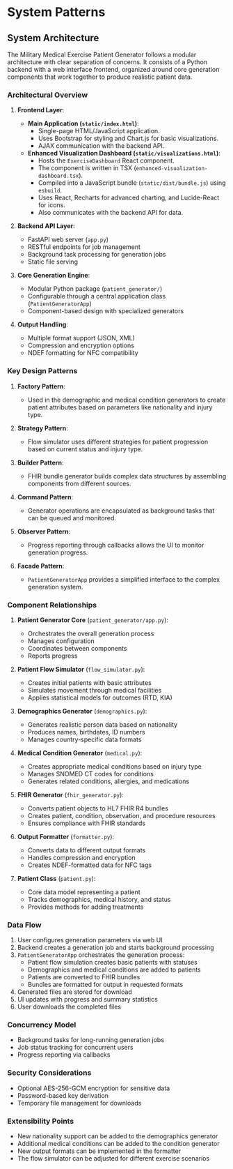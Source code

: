 # System Patterns

## System Architecture

The Military Medical Exercise Patient Generator follows a modular architecture with clear separation of concerns. It consists of a Python backend with a web interface frontend, organized around core generation components that work together to produce realistic patient data.

### Architectural Overview

1. **Frontend Layer**:
   - **Main Application (`static/index.html`)**:
     - Single-page HTML/JavaScript application.
     - Uses Bootstrap for styling and Chart.js for basic visualizations.
     - AJAX communication with the backend API.
   - **Enhanced Visualization Dashboard (`static/visualizations.html`)**:
     - Hosts the `ExerciseDashboard` React component.
     - The component is written in TSX (`enhanced-visualization-dashboard.tsx`).
     - Compiled into a JavaScript bundle (`static/dist/bundle.js`) using `esbuild`.
     - Uses React, Recharts for advanced charting, and Lucide-React for icons.
     - Also communicates with the backend API for data.

2. **Backend API Layer**:
   - FastAPI web server (`app.py`)
   - RESTful endpoints for job management
   - Background task processing for generation jobs
   - Static file serving

3. **Core Generation Engine**:
   - Modular Python package (`patient_generator/`)
   - Configurable through a central application class (`PatientGeneratorApp`)
   - Component-based design with specialized generators

4. **Output Handling**:
   - Multiple format support (JSON, XML)
   - Compression and encryption options
   - NDEF formatting for NFC compatibility

### Key Design Patterns

1. **Factory Pattern**:
   - Used in the demographic and medical condition generators to create patient attributes based on parameters like nationality and injury type.

2. **Strategy Pattern**:
   - Flow simulator uses different strategies for patient progression based on current status and injury type.

3. **Builder Pattern**:
   - FHIR bundle generator builds complex data structures by assembling components from different sources.

4. **Command Pattern**:
   - Generator operations are encapsulated as background tasks that can be queued and monitored.

5. **Observer Pattern**:
   - Progress reporting through callbacks allows the UI to monitor generation progress.

6. **Facade Pattern**:
   - `PatientGeneratorApp` provides a simplified interface to the complex generation system.

### Component Relationships

1. **Patient Generator Core** (`patient_generator/app.py`):
   - Orchestrates the overall generation process
   - Manages configuration
   - Coordinates between components
   - Reports progress

2. **Patient Flow Simulator** (`flow_simulator.py`):
   - Creates initial patients with basic attributes
   - Simulates movement through medical facilities
   - Applies statistical models for outcomes (RTD, KIA)

3. **Demographics Generator** (`demographics.py`):
   - Generates realistic person data based on nationality
   - Produces names, birthdates, ID numbers
   - Manages country-specific data formats

4. **Medical Condition Generator** (`medical.py`):
   - Creates appropriate medical conditions based on injury type
   - Manages SNOMED CT codes for conditions
   - Generates related conditions, allergies, and medications

5. **FHIR Generator** (`fhir_generator.py`):
   - Converts patient objects to HL7 FHIR R4 bundles
   - Creates patient, condition, observation, and procedure resources
   - Ensures compliance with FHIR standards

6. **Output Formatter** (`formatter.py`):
   - Converts data to different output formats
   - Handles compression and encryption
   - Creates NDEF-formatted data for NFC tags

7. **Patient Class** (`patient.py`):
   - Core data model representing a patient
   - Tracks demographics, medical history, and status
   - Provides methods for adding treatments

### Data Flow

1. User configures generation parameters via web UI
2. Backend creates a generation job and starts background processing
3. `PatientGeneratorApp` orchestrates the generation process:
   - Patient flow simulation creates basic patients with statuses
   - Demographics and medical conditions are added to patients
   - Patients are converted to FHIR bundles
   - Bundles are formatted for output in requested formats
4. Generated files are stored for download
5. UI updates with progress and summary statistics
6. User downloads the completed files

### Concurrency Model

- Background tasks for long-running generation jobs
- Job status tracking for concurrent users
- Progress reporting via callbacks

### Security Considerations

- Optional AES-256-GCM encryption for sensitive data
- Password-based key derivation
- Temporary file management for downloads

### Extensibility Points

- New nationality support can be added to the demographics generator
- Additional medical conditions can be added to the condition generator
- New output formats can be implemented in the formatter
- The flow simulator can be adjusted for different exercise scenarios
